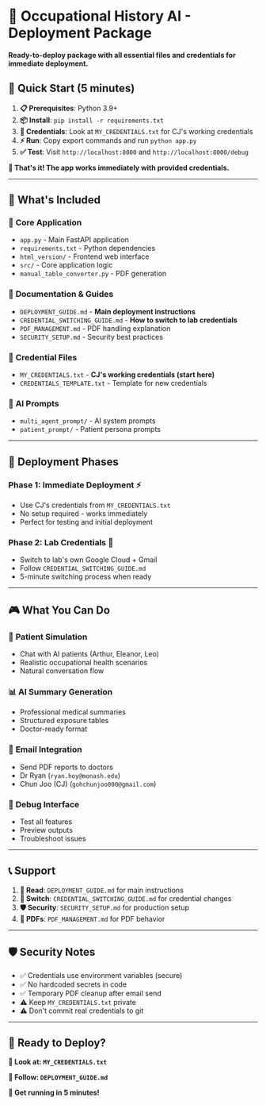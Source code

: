# 🚀 Occupational History AI - Deployment Package

**Ready-to-deploy package with all essential files and credentials for immediate deployment.**

## 🎯 **Quick Start (5 minutes)**

1. **📋 Prerequisites**: Python 3.9+
2. **📦 Install**: `pip install -r requirements.txt`
3. **🔐 Credentials**: Look at `MY_CREDENTIALS.txt` for CJ's working credentials
4. **⚡ Run**: Copy export commands and run `python app.py`
5. **✅ Test**: Visit `http://localhost:8000` and `http://localhost:8000/debug`

**🎉 That's it! The app works immediately with provided credentials.**

---

## 📁 **What's Included**

### 🚀 **Core Application**
- `app.py` - Main FastAPI application
- `requirements.txt` - Python dependencies
- `html_version/` - Frontend web interface
- `src/` - Core application logic
- `manual_table_converter.py` - PDF generation

### 📖 **Documentation & Guides**
- `DEPLOYMENT_GUIDE.md` - **Main deployment instructions**
- `CREDENTIAL_SWITCHING_GUIDE.md` - **How to switch to lab credentials**
- `PDF_MANAGEMENT.md` - PDF handling explanation
- `SECURITY_SETUP.md` - Security best practices

### 🔐 **Credential Files**
- `MY_CREDENTIALS.txt` - **CJ's working credentials (start here)**
- `CREDENTIALS_TEMPLATE.txt` - Template for new credentials

### 🤖 **AI Prompts**
- `multi_agent_prompt/` - AI system prompts
- `patient_prompt/` - Patient persona prompts

---

## 🏁 **Deployment Phases**

### **Phase 1: Immediate Deployment** ⚡
- Use CJ's credentials from `MY_CREDENTIALS.txt`
- No setup required - works immediately
- Perfect for testing and initial deployment

### **Phase 2: Lab Credentials** 🏥
- Switch to lab's own Google Cloud + Gmail
- Follow `CREDENTIAL_SWITCHING_GUIDE.md`
- 5-minute switching process when ready

---

## 🎮 **What You Can Do**

### 👥 **Patient Simulation**
- Chat with AI patients (Arthur, Eleanor, Leo)
- Realistic occupational health scenarios
- Natural conversation flow

### 📊 **AI Summary Generation**
- Professional medical summaries
- Structured exposure tables
- Doctor-ready format

### 📧 **Email Integration**  
- Send PDF reports to doctors
- Dr Ryan (`ryan.hoy@monash.edu`)
- Chun Joo (CJ) (`gohchunjoo000@gmail.com`)

### 🧪 **Debug Interface**
- Test all features
- Preview outputs
- Troubleshoot issues

---

## 📞 **Support**

1. **📖 Read**: `DEPLOYMENT_GUIDE.md` for main instructions
2. **🔄 Switch**: `CREDENTIAL_SWITCHING_GUIDE.md` for credential changes  
3. **🛡️ Security**: `SECURITY_SETUP.md` for production setup
4. **📄 PDFs**: `PDF_MANAGEMENT.md` for PDF behavior

---

## 🛡️ **Security Notes**

- ✅ Credentials use environment variables (secure)
- ✅ No hardcoded secrets in code
- ✅ Temporary PDF cleanup after email send
- ⚠️ Keep `MY_CREDENTIALS.txt` private
- ⚠️ Don't commit real credentials to git

---

## 🚀 **Ready to Deploy?**

**👀 Look at: `MY_CREDENTIALS.txt`** 

**📖 Follow: `DEPLOYMENT_GUIDE.md`**

**🎉 Get running in 5 minutes!**